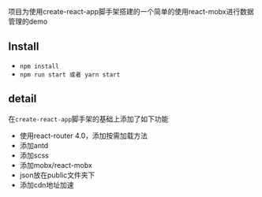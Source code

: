 项目为使用create-react-app脚手架搭建的一个简单的使用react-mobx进行数据管理的demo

## Install

- `npm install`
- `npm run start 或者 yarn start`

## detail

在`create-react-app`脚手架的基础上添加了如下功能

- 使用react-router 4.0，添加按需加载方法
- 添加antd
- 添加scss
- 添加mobx/react-mobx
- json放在public文件夹下
- 添加cdn地址加速
